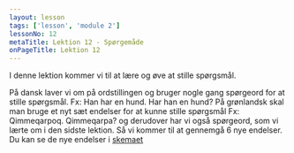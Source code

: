 ```yaml
---
layout: lesson
tags: ['lesson', 'module 2']
lessonNo: 12
metaTitle: Lektion 12 - Spørgemåde
onPageTitle: Lektion 12
---
```

I denne lektion kommer vi til at lære og øve at stille spørgsmål.

På dansk laver vi om på ordstillingen og bruger nogle gang spørgeord for at stille spørgsmål. Fx: Han har en hund. Har han en hund? På grønlandsk skal man bruge et nyt sæt endelser for at kunne stille spørgsmål Fx: Qimmeqarpoq. Qimmeqarpa? og derudover har vi også spørgeord, som vi lærte om i den sidste lektion. Så vi kommer til at gennemgå 6 nye endelser. Du kan se de nye endelser i [skemaet](https://parloer.kasperdyrvig.dk/mere/udsagnsordsendelser/?f=false&d=false&h=false&n=false&l=false&o=false&s=true&b=false&fjerdeperson=false&nngit=all&transitivitet=intransitiv)